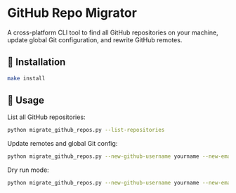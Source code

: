 # GitHub Repo Migrator

A cross-platform CLI tool to find all GitHub repositories on your machine, update global Git configuration, and rewrite GitHub remotes.

## 🔧 Installation

```bash
make install
```

## 🚀 Usage

List all GitHub repositories:
```bash
python migrate_github_repos.py --list-repositories
```

Update remotes and global Git config:
```bash
python migrate_github_repos.py --new-github-username yourname --new-email you@example.com
```

Dry run mode:
```bash
python migrate_github_repos.py --new-github-username yourname --new-email you@example.com --dry-run
```
